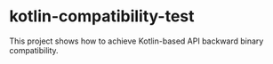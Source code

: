 # kotlin-compatibility-test

This project shows how to achieve Kotlin-based API backward binary compatibility.
